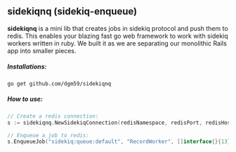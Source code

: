 ## sidekiqnq (sidekiq-enqueue)
**sidekiqnq** is a mini lib that creates jobs in sidekiq protocol and push them to redis. This enables your blazing fast go web framework to work with sidekiq workers written in ruby. We built it as we are separating our monolithic Rails app into smaller pieces. 

##### Installations:
```
go get github.com/dgm59/sidekiqnq

```

##### How to use:
```go
// Create a redis connection:
s := sidekiqnq.NewSidekiqConnection(redisNamespace, redisPort, redisHost, redisPassword, redisDB)

// Enqueue a job to redis:
s.EnqueueJob("sidekiq:queue:default", "RecordWorker", []interface{}{13})
```

